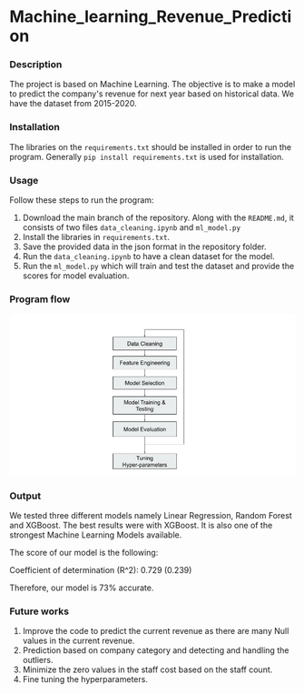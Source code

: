# Machine_learning_Revenue_Prediction

### Description  

The project is based on Machine Learning. The objective is to make a model to predict the company's revenue for next year based on historical data. We have the dataset from 2015-2020. 

### Installation
The libraries on the `requirements.txt` should be installed in order to run the program.
Generally `pip install requirements.txt` is used for installation.

### Usage  
Follow these steps to run the program:

1. Download the main branch of the repository. Along with the `README.md`, it consists of two files `data_cleaning.ipynb` and `ml_model.py`
2. Install the libraries in `requirements.txt`.
3. Save the provided data in the json format in the repository folder.
4. Run the `data_cleaning.ipynb` to have a clean dataset for the model.
5. Run the `ml_model.py` which will train and test the dataset and provide the scores for model evaluation.

### Program flow  
![flowchart](Machine_Learning_Workflow.jpg)

### Output
We tested three different models namely Linear Regression, Random Forest and XGBoost. The best results were with XGBoost. It is also one of the strongest Machine Learning Models available.

The score of our model is the following:  

Coefficient of determination (R^2): 0.729 (0.239)  

Therefore, our model is 73% accurate. 

### Future works
1. Improve the code to predict the current revenue as there are many Null values in the current revenue.
2. Prediction based on company category and detecting and handling the outliers.
3. Minimize the zero values in the staff cost based on the staff count.
4. Fine tuning the hyperparameters.
